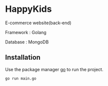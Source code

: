 # HappyKids 
 E-commerce website(back-end)
 
 Framework : Golang
 
 Database : MongoDB
 
## Installation

Use the package manager [go](https://go.dev/doc/tutorial/getting-started) to run the project.

```bash
go run main.go
```
